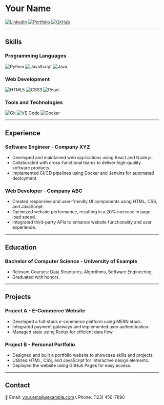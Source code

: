 <!-- Replace the placeholders with your actual content -->

# Your Name

[![LinkedIn](https://img.shields.io/badge/LinkedIn-Connect-blue?style=flat-square&logo=linkedin)](https://www.linkedin.com/in/yourprofile)
[![Portfolio](https://img.shields.io/badge/Portfolio-View%20Portfolio-green?style=flat-square&logo=portfolio)](https://www.yourportfolio.com)
[![GitHub](https://img.shields.io/badge/GitHub-Follow-black?style=flat-square&logo=github)](https://github.com/yourusername)

---

## Skills

### Programming Languages

![Python](https://img.shields.io/badge/Python-Expert-blue?style=flat-square&logo=python)
![JavaScript](https://img.shields.io/badge/JavaScript-Intermediate-yellow?style=flat-square&logo=javascript)
![Java](https://img.shields.io/badge/Java-Intermediate-orange?style=flat-square&logo=java)

### Web Development

![HTML5](https://img.shields.io/badge/HTML5-Advanced-red?style=flat-square&logo=html5)
![CSS3](https://img.shields.io/badge/CSS3-Advanced-blue?style=flat-square&logo=css3)
![React](https://img.shields.io/badge/React-Intermediate-blue?style=flat-square&logo=react)

### Tools and Technologies

![Git](https://img.shields.io/badge/Git-Advanced-black?style=flat-square&logo=git)
![VS Code](https://img.shields.io/badge/VS%20Code-Expert-blue?style=flat-square&logo=visual-studio-code)
![Docker](https://img.shields.io/badge/Docker-Intermediate-blue?style=flat-square&logo=docker)

---

## Experience

### Software Engineer - Company XYZ

- Developed and maintained web applications using React and Node.js.
- Collaborated with cross-functional teams to deliver high-quality software products.
- Implemented CI/CD pipelines using Docker and Jenkins for automated deployment.

### Web Developer - Company ABC

- Created responsive and user-friendly UI components using HTML, CSS, and JavaScript.
- Optimized website performance, resulting in a 20% increase in page load speed.
- Integrated third-party APIs to enhance website functionality and user experience.

---

## Education

### Bachelor of Computer Science - University of Example

- Relevant Courses: Data Structures, Algorithms, Software Engineering.
- Graduated with honors.

---

## Projects

### Project A - E-Commerce Website

- Developed a full-stack e-commerce platform using MERN stack.
- Integrated payment gateways and implemented user authentication.
- Managed state using Redux for efficient data flow.

### Project B - Personal Portfolio

- Designed and built a portfolio website to showcase skills and projects.
- Utilized HTML, CSS, and JavaScript for interactive design elements.
- Deployed the website using GitHub Pages for easy access.

---

## Contact

📧 Email: your.email@example.com
📞 Phone: (123) 456-7890
